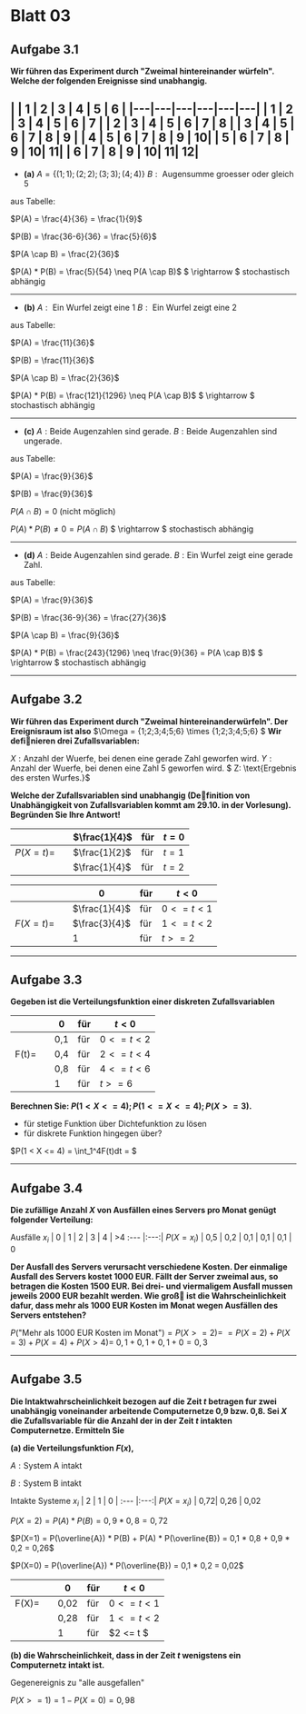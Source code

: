 # Blatt 03
## Aufgabe 3.1
**Wir  führen  das  Experiment  durch  "Zweimal  hintereinander würfeln".
Welche der folgenden Ereignisse sind unabhangig.**

|   | 1 | 2 | 3 | 4 | 5 | 6 |
|---|---|---|---|---|---|
| 1 | 2 | 3 | 4 | 5 | 6 | 7 |
| 2 | 3 | 4 | 5 | 6 | 7 | 8 |
| 3 | 4 | 5 | 6 | 7 | 8 | 9 |
| 4 | 5 | 6 | 7 | 8 | 9 | 10|
| 5 | 6 | 7 | 8 | 9 | 10| 11|
| 6 | 7 | 8 | 9 | 10| 11| 12|
---
* **(a)** $A=\{(1;1);(2;2);(3;3);(4;4)\}$
$B:\text{ Augensumme groesser oder gleich 5}$

aus Tabelle:

$P(A) = \frac{4}{36} = \frac{1}{9}$

$P(B) = \frac{36-6}{36} = \frac{5}{6}$

$P(A \cap B) = \frac{2}{36}$

$P(A) * P(B) = \frac{5}{54} \neq P(A \cap B)$
$ \rightarrow $ stochastisch abhängig

---
* **(b)** $A:\text{ Ein Wurfel zeigt eine 1}$
$B:\text{ Ein Wurfel zeigt eine 2}$

aus Tabelle:

$P(A) = \frac{11}{36}$

$P(B) = \frac{11}{36}$

$P(A \cap B) = \frac{2}{36}$

$P(A) * P(B) = \frac{121}{1296} \neq P(A \cap B)$
$ \rightarrow $ stochastisch abhängig

---
* **(c)** $A: \text{Beide Augenzahlen sind gerade.}$
$B: \text{Beide Augenzahlen sind ungerade.}$

aus Tabelle:

$P(A) = \frac{9}{36}$

$P(B) = \frac{9}{36}$

$P(A \cap B) = 0$ (nicht möglich)

$P(A) * P(B) \neq 0 = P(A \cap B)$
$ \rightarrow $ stochastisch abhängig

---
* **(d)** $A: \text{Beide Augenzahlen sind gerade.}$
$B: \text{Ein Wurfel zeigt eine gerade Zahl.}$

aus Tabelle:

$P(A) = \frac{9}{36}$

$P(B) = \frac{36-9}{36} = \frac{27}{36}$

$P(A \cap B) = \frac{9}{36}$

$P(A) * P(B) =  \frac{243}{1296} \neq \frac{9}{36} = P(A \cap B)$
$ \rightarrow $ stochastisch abhängig

---
## Aufgabe 3.2
**Wir  führen  das  Experiment  durch  "Zweimal  hintereinanderwürfeln". Der Ereignisraum ist also**
$\Omega = \{1;2;3;4;5;6\} \times \{1;2;3;4;5;6\} $
**Wir definieren drei Zufallsvariablen:**

$X: \text{Anzahl der Wuerfe, bei denen eine gerade Zahl geworfen wird.}$
$Y: \text{Anzahl der Wuerfe, bei denen eine Zahl 5 geworfen wird.}$
$ Z: \text{Ergebnis des ersten Wurfes.}$

**Welche der Zufallsvariablen sind unabhangig (Definition von Unabhängigkeit von Zufallsvariablen kommt am 29.10. in der Vorlesung). Begründen Sie Ihre Antwort!**

|             |     | $\frac{1}{4}$ | für | $t=0$|
| :---------: | --- | --- | --- | --- |
|  $P(X=t)=$  |     | $\frac{1}{2}$ | für | $t=1$ |
|             |     |  $\frac{1}{4}$  | für | $t =2$ |

|             |     |  0  | für | $t<0$ |
| :---------: | --- | --- | --- | --- |
|             |     | $\frac{1}{4}$ | für | $0 <= t < 1$|
| $F(X=t)=$ |     | $\frac{3}{4}$ | für | $1 <= t < 2$ |
|             |     |  $1$  | für | $t >= 2$ |

---
## Aufgabe 3.3
**Gegeben  ist  die  Verteilungsfunktion  einer  diskreten  Zufallsvariablen**

|       |     |  0  | für | $t<0$ |
| :---: | --- | --- | --- | --- |
|       |     | 0,1 | für | $0 <= t < 2$ |
| F(t)= |     | 0,4 | für | $2 <= t < 4$ |
|       |     | 0,8 | für | $4 <= t < 6$ |
|       |     | 1 | für | $t >= 6$ |


**Berechnen Sie: $P(1 < X <= 4); P(1 <= X <= 4); P(X>=3)$.**

 * für stetige Funktion über Dichtefunktion zu lösen
 * für diskrete Funktion hingegen über?

$P(1 < X <= 4) = \int_1^4F(t)dt = $

---
## Aufgabe 3.4
**Die zufällige Anzahl $X$ von Ausfällen eines Servers pro Monat genügt folgender Verteilung:**

Ausfälle $x_i$ |  0  |  1  |   2  |  3  |  4  |  >4
 :---          |:---:|
$P(X=x_i)$      | 0,5 | 0,2 | 0,1  | 0,1 | 0,1 | 0

**Der Ausfall des Servers verursacht verschiedene Kosten. Der einmalige Ausfall des Servers kostet 1000 EUR. Fällt der Server zweimal aus, so betragen die Kosten 1500 EUR. Bei drei- und viermaligem Ausfall mussen jeweils 2000 EUR bezahlt werden. Wie groß ist die Wahrscheinlichkeit dafur, dass mehr als 1000 EUR Kosten im Monat wegen Ausfällen des Servers entstehen?**

$P(\text{"Mehr als 1000 EUR Kosten im Monat"}) = P(X >= 2) =$
$= P(X=2)+P(X=3)+P(X=4)+P(X>4) =$
$0,1 + 0,1 + 0,1 +0 = 0,3$

---
## Aufgabe 3.5
**Die  Intaktwahrscheinlichkeit  bezogen  auf  die  Zeit $t$ betragen fur  zwei  unabhängig  voneinander  arbeitende  Computernetze 0,9 bzw. 0,8. Sei $X$ die Zufallsvariable für die Anzahl der in der Zeit $t$ intakten Computernetze. Ermitteln Sie**

**(a) die Verteilungsfunktion $F(x)$,**

$A: \text{System A intakt}$

$B: \text{System B intakt}$

Intakte Systeme $x_i$ |  2  |  1  |   0  |
 :---                 |:---:|
$P(X=x_i)$            | 0,72| 0,26 | 0,02

$P(X=2) = P(A) * P(B) =0,9 * 0,8 = 0,72$

$P(X=1) = P(\overline{A}) * P(B) + P(A) * P(\overline{B}) = 0,1 * 0,8 + 0,9 * 0,2 = 0,26$

$P(X=0) = P(\overline{A}) * P(\overline{B}) = 0,1 * 0,2 = 0,02$

|       |     |  0  | für | $t<0$ |
| :---: | --- | --- | --- | --- |
| F(X)= |     | 0,02 | für | $0 <= t < 1$ |
|       |     | 0,28 | für | $1 <= t < 2$ |
|       |     | 1 | für | $2 <= t $ |

**(b)  die Wahrscheinlichkeit, dass in der Zeit $t$ wenigstens ein Computernetz intakt ist.**

Gegenereignis zu "alle ausgefallen"

$P(X>=1) = 1 - P(X=0) = 0,98$
